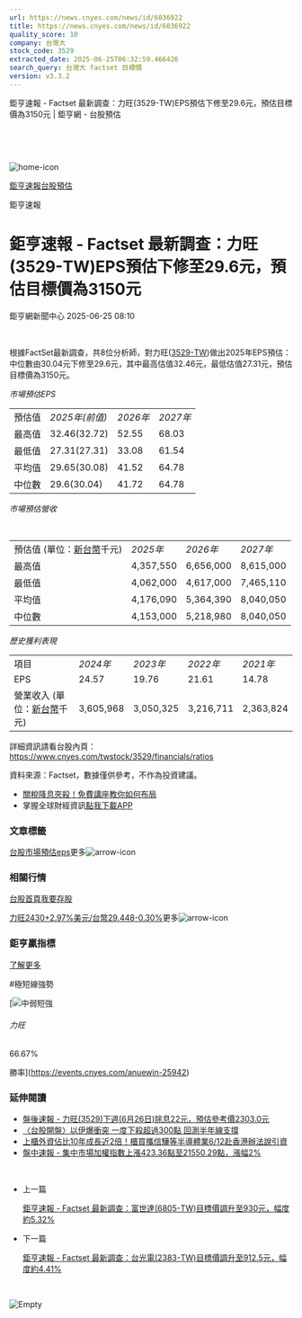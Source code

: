 ```yaml
---
url: https://news.cnyes.com/news/id/6036922
title: https://news.cnyes.com/news/id/6036922
quality_score: 10
company: 台灣大
stock_code: 3529
extracted_date: 2025-06-25T06:32:59.466426
search_query: 台灣大 factset 目標價
version: v3.3.2
---
```


鉅亨速報 - Factset 最新調查：力旺(3529-TW)EPS預估下修至29.6元，預估目標價為3150元 | 鉅亨網 - 台股預估

‌

‌

![home-icon](/assets/icons/breadCrumb/symbol-icon-home.svg)

[鉅亨速報](/news/cat/anue_live)[台股預估](/news/cat/tw_forecast)

鉅亨速報

# 鉅亨速報 - Factset 最新調查：力旺(3529-TW)EPS預估下修至29.6元，預估目標價為3150元

鉅亨網新聞中心 2025-06-25 08:10

‌

根據FactSet最新調查，共8位分析師，對力旺([3529-TW](https://www.cnyes.com/twstock/3529))做出2025年EPS預估：中位數由30.04元下修至29.6元，其中最高估值32.46元，最低估值27.31元，預估目標價為3150元。

*市場預估EPS*

|  |  |  |  |
| --- | --- | --- | --- |
| 預估值 | *2025年(前值)* | *2026年* | *2027年* |
| 最高值 | 32.46(32.72) | 52.55 | 68.03 |
| 最低值 | 27.31(27.31) | 33.08 | 61.54 |
| 平均值 | 29.65(30.08) | 41.52 | 64.78 |
| 中位數 | 29.6(30.04) | 41.72 | 64.78 |

*市場預估營收*

‌

|  |  |  |  |
| --- | --- | --- | --- |
| 預估值 (單位：[新台幣](https://invest.cnyes.com/forex/detail/usdtwd)千元) | *2025年* | *2026年* | *2027年* |
| 最高值 | 4,357,550 | 6,656,000 | 8,615,000 |
| 最低值 | 4,062,000 | 4,617,000 | 7,465,110 |
| 平均值 | 4,176,090 | 5,364,390 | 8,040,050 |
| 中位數 | 4,153,000 | 5,218,980 | 8,040,050 |

*歷史獲利表現*

|  |  |  |  |  |
| --- | --- | --- | --- | --- |
| 項目 | *2024年* | *2023年* | *2022年* | *2021年* |
| EPS | 24.57 | 19.76 | 21.61 | 14.78 |
| 營業收入 (單位：[新台幣](https://invest.cnyes.com/forex/detail/usdtwd)千元) | 3,605,968 | 3,050,325 | 3,216,711 | 2,363,824 |

詳細資訊請看台股內頁：  
<https://www.cnyes.com/twstock/3529/financials/ratios>

資料來源：Factset，數據僅供參考，不作為投資建議。

* [關稅降息夾殺！免費講座教你如何布局](https://www.rsc.com.tw/Cnyes_RSC/SeminarBooking2025InvestmentOutlook.aspx?utm_source=anue&utm_medium=usstocks_end)
* 掌握全球財經資訊[點我下載APP](http://www.cnyes.com/app/?utm_source=mweb&utm_medium=HamMenuBanner&utm_campaign=fixed&utm_content=entr)

### 文章標籤

[台股](https://news.cnyes.com/tag/台股 "台股")[市場預估](https://news.cnyes.com/tag/市場預估 "市場預估")[eps](https://news.cnyes.com/tag/eps "eps")更多![arrow-icon](/assets/icons/arrows/arrow-down.svg)

### 相關行情

[台股首頁](https://www.cnyes.com/twstock)[我要存股](https://supr.link/8OHaU)

[力旺2430+2.97%](https://www.cnyes.com/twstock/3529)[美元/台幣29.448-0.30%](https://invest.cnyes.com/forex/detail/USDTWD)更多![arrow-icon](/assets/icons/arrows/arrow-down.svg)

### 鉅亨贏指標

[了解更多](https://events.cnyes.com/anuewin-25942)

#極短線強勢

[![中弱短強](/assets/icons/win-indicator/short-to-long.svg)

###### 力旺

66.67%

勝率](https://events.cnyes.com/anuewin-25942)

### 延伸閱讀

* [盤後速報 - 力旺(3529)下週(6月26日)除息22元，預估參考價2303.0元](/news/id/6030041)
* [〈台股開盤〉以伊爆衝突 一度下殺超過300點 回測半年線支撐](/news/id/6021268)
* [上櫃外資佔比10年成長近2倍！櫃買攜信驊等半導體業6/12赴香港辦法說引資](/news/id/6011539)
* [盤中速報 - 集中市場加權指數上漲423.36點至21550.29點，漲幅2%](/news/id/6006218)

‌

* 上一篇

  [鉅亨速報 - Factset 最新調查：富世達(6805-TW)目標價調升至930元，幅度約5.32%](/news/id/6037441)
* 下一篇

  [鉅亨速報 - Factset 最新調查：台光電(2383-TW)目標價調升至912.5元，幅度約4.41%](/news/id/6034035)

‌

![Empty](/assets/icons/skeleton/empty-image.svg)

‌